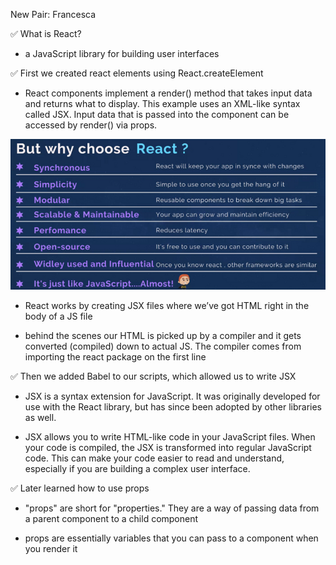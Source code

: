New Pair: Francesca

✅ What is React?

- a JavaScript library for building user interfaces

✅ First we created react elements using React.createElement

- React components implement a render() method that takes input data and returns what to display. This example uses an XML-like syntax called JSX. Input data that is passed into the component can be accessed by render() via props.

<img src="../Screenshots/react.png">

- React works by creating JSX files where we’ve got HTML right in the body of a JS file

- behind the scenes our HTML is picked up by a compiler and it gets converted (compiled) down to actual JS. The compiler comes from importing the react package on the first line

✅ Then we added Babel to our scripts, which allowed us to write JSX

- JSX is a syntax extension for JavaScript. It was originally developed for use with the React library, but has since been adopted by other libraries as well.

- JSX allows you to write HTML-like code in your JavaScript files. When your code is compiled, the JSX is transformed into regular JavaScript code. This can make your code easier to read and understand, especially if you are building a complex user interface.

✅ Later learned how to use props

- "props" are short for "properties." They are a way of passing data from a parent component to a child component

- props are essentially variables that you can pass to a component when you render it
